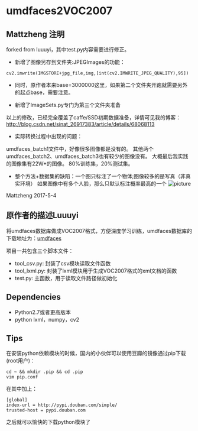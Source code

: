 # umdfaces2VOC2007

## Mattzheng 注明

forked from luuuyi，其中test.py内容需要进行修正。

* 新增了图像另存到文件夹:JPEGImages的功能：
```
cv2.imwrite(IMGSTORE+jpg_file,img,[int(cv2.IMWRITE_JPEG_QUALITY),95])
```
* 同时，原作者本来base=3000000这里，如果第二个文件夹开跑就需要另外的起点base，需要注意。

* 新增了ImageSets.py专门为第三个文件夹准备

以上的修改，已经完全覆盖了caffe/SSD初期数据准备，详情可见我的博客：http://blog.csdn.net/sinat_26917383/article/details/68068113

- 实际转换过程中出现的问题：

umdfaces_batch1文件中，好像很多图像都是没有的。
其他两个umdfaces_batch2、umdfaces_batch3也有较少的图像没有。
大概最后我实践的图像集有22W+的图像。
80%训练集，20%测试集。

- 整个方法+数据集的缺陷：一个图只标注了一个物体;图像较多的是写真（非真实环境）
如果图像中有多个人脸，那么只默认标注概率最高的一个
![picture](https://github.com/mattzheng/umdfaces2VOC2007/blob/master/JPEGImages/3000018.jpg)

Mattzheng 2017-5-4



## 原作者的描述Luuuyi
将umdfaces数据库做成VOC2007格式，方便深度学习训练，umdfaces数据库的下载地址为：[umdfaces](http://www.umdfaces.io/)

项目一共包含三个脚本文件：

* tool_csv.py: 封装了csv模块读取文件函数
* tool_lxml.py: 封装了lxml模块用于生成VOC2007格式的xml文档的函数
* test.py: 主函数，用于读取文件路径做初始化

## Dependencies

* Python2.7或者更高版本
* python lxml，numpy，cv2

## Tips
在安装python依赖模块的时候，国内的小伙伴可以使用豆瓣的镜像通过pip下载(root用户)：
```
cd ~ && mkdir .pip && cd .pip
vim pip.conf
```

在其中加上：
```
[global]
index-url = http://pypi.douban.com/simple/
trusted-host = pypi.douban.com
```

之后就可以愉快的下载python模块了
